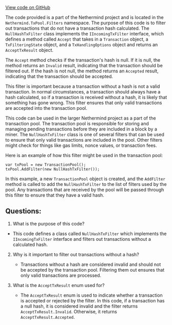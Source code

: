 [View code on GitHub](https://github.com/nethermindeth/nethermind/Nethermind.TxPool/Filters/NullHashTxFilter.cs)

The code provided is a part of the Nethermind project and is located in the `Nethermind.TxPool.Filters` namespace. The purpose of this code is to filter out transactions that do not have a transaction hash calculated. The `NullHashTxFilter` class implements the `IIncomingTxFilter` interface, which defines a method called `Accept` that takes in a `Transaction` object, a `TxFilteringState` object, and a `TxHandlingOptions` object and returns an `AcceptTxResult` object.

The `Accept` method checks if the transaction's hash is null. If it is null, the method returns an `Invalid` result, indicating that the transaction should be filtered out. If the hash is not null, the method returns an `Accepted` result, indicating that the transaction should be accepted.

This filter is important because a transaction without a hash is not a valid transaction. In normal circumstances, a transaction should always have a hash calculated, so if a transaction is received without a hash, it is likely that something has gone wrong. This filter ensures that only valid transactions are accepted into the transaction pool.

This code can be used in the larger Nethermind project as a part of the transaction pool. The transaction pool is responsible for storing and managing pending transactions before they are included in a block by a miner. The `NullHashTxFilter` class is one of several filters that can be used to ensure that only valid transactions are included in the pool. Other filters might check for things like gas limits, nonce values, or transaction fees.

Here is an example of how this filter might be used in the transaction pool:

```
var txPool = new TransactionPool();
txPool.AddFilter(new NullHashTxFilter());
```

In this example, a new `TransactionPool` object is created, and the `AddFilter` method is called to add the `NullHashTxFilter` to the list of filters used by the pool. Any transactions that are received by the pool will be passed through this filter to ensure that they have a valid hash.
## Questions: 
 1. What is the purpose of this code?
   - This code defines a class called `NullHashTxFilter` which implements the `IIncomingTxFilter` interface and filters out transactions without a calculated hash.

2. Why is it important to filter out transactions without a hash?
   - Transactions without a hash are considered invalid and should not be accepted by the transaction pool. Filtering them out ensures that only valid transactions are processed.

3. What is the `AcceptTxResult` enum used for?
   - The `AcceptTxResult` enum is used to indicate whether a transaction is accepted or rejected by the filter. In this code, if a transaction has a null hash, it is considered invalid and the filter returns `AcceptTxResult.Invalid`. Otherwise, it returns `AcceptTxResult.Accepted`.